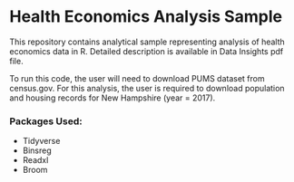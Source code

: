 <h1>Health Economics Analysis Sample</h1>

This repository contains analytical sample representing analysis of health economics data in R. Detailed description is available in Data Insights pdf file.

To run this code, the user will need to download PUMS dataset from census.gov. For this analysis, the user is required to download population and housing records for New Hampshire (year = 2017).

<h3>Packages Used:</h3>
<ul>
  <li>Tidyverse</li>
  <li>Binsreg</li>
  <li>Readxl</li>
  <li>Broom</li>
</ul>
